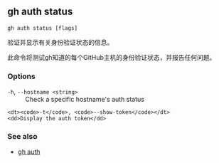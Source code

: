 

## gh auth status

```
gh auth status [flags]
```

验证并显示有关身份验证状态的信息。

此命令将测试gh知道的每个GitHub主机的身份验证状态，并报告任何问题。

### Options

<dl class="flags">
	<dt><code>-h</code>, <code>--hostname &lt;string&gt;</code></dt>
	<dd>Check a specific hostname&#39;s auth status</dd>

```
<dt><code>-t</code>, <code>--show-token</code></dt>
<dd>Display the auth token</dd>
```

</dl>

### See also

-   [gh auth](./gh_auth)
